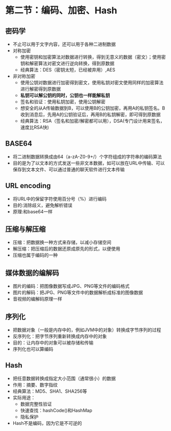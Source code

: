 # 第二节：编码、加密、Hash

## 密码学
* 不止可以用于文字内容，还可以用于各种二进制数据
* 对称加密
	* 使用密钥和加密算法对数据进行转换，得到无意义的数据（密文）；使用密钥和解密算法对密文进行逆向转换，得到原数据
	* 经典算法：DES（密钥太短，已经被弃用）,AES
* 非对称加密
	* 使用公钥对数据进行加密得到密文，使用私钥对密文使用同样的加密算法进行解密得到原数据
	* __私钥可以解公钥的同时，公钥也一样能解私钥__
	* 签名和验证：使用私钥加密，使用公钥解密
	* 想安全的从A传输数据到B，可以使用B的公钥加密，再用A的私钥签名。B收到消息后，先用A的公钥验证后，再用B的私钥解密，即可得到原数据
	* 经典算法：RSA（签名和加密/解密都可以用），DSA(专门设计用来签名，速度比RSA快)

## BASE64
* 将二进制数据转换成由64（a-zA-Z0-9+/）个字符组成的字符串的编码算法
* 目的是为了以文本的方式发送一些非文本数据，如可以放在URL中传输、可以保存到文本文件、可以通过普通的聊天软件进行文本传输

## URL encoding
* 将URL中的保留字符使用百分号（%）进行编码
* 目的:消除歧义，避免解析错误
* 原理:和base64一样

## 压缩与解压缩
* 压缩：把数据换一种方式来存储，以减小存储空间
* 解压缩：把压缩后的数据还原成原先的形式，以便使用
* 压缩也属于编码的一种

## 媒体数据的编解码
* 图片的编码：把图像数据写成JPG、PNG等文件的编码格式
* 图片的解码：把JPG、PNG等文件中的数据解析成标准的图像数据
* 音视频的编解码原理一样

## 序列化
* 把数据对象（一般是内存中的，例如JVM中的对象）转换成字节序列的过程
* 反序列化：把字节序列重新转换成内存中的对象
* 目的：让内存中的对象可以被存储和传输
* 序列化也可以算编码

## Hash
* 把任意数据转换成指定大小范围（通常很小）的数据
* 作用：摘要、数字指纹
* 经典算法：MD5、SHA1、SHA256等
* 实际用途：
	* 数据完整性验证
	* 快速查找：hashCode()和HashMap
	* 隐私保护
* Hash不是编码，因为它是不可逆的